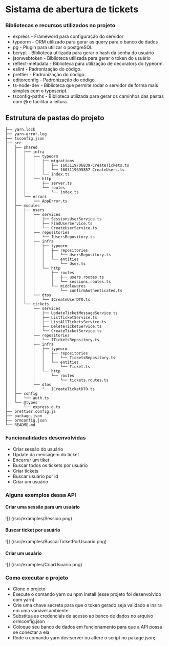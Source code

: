 # Sistama de abertura de tickets

### Bibliotecas e recursos utilizados no projeto

- express - Frameword para configuração do servidor
- typeorm - ORM utilizado para gerar as query para o banco de dados
- pg - Plugin para utilizar o postgreSQL
- bcrypt - Biblioteca utilizada para gerar o hash da senha do usuário
- jsonwebtoken - Biblioteca utilizada para gerar o token do usuário
- reflect-metadata - Biblioteca para utilização de decorators do typeorm.
- eslint - Padronização do código.
- prettier - Padronização do código.
- editorconfig - Padronização do código.
- ts-node-dev - Biblioteca que permite rodar o servidor de forma mais simples com o typescript.
- tsconfig-paths - Biblioteca utilizada para gerar os caminhos das pastas com @ e facilitar a leitura.

## Estrutura de pastas do projeto

```
├── yarn.lock
├── yarn-error.log
├── tsconfig.json
├── src
│   ├── shared
│   │   ├── infra
│   │   │   ├── typeorm
│   │   │   │   ├── migrations
│   │   │   │   │   ├── 1603119706839-CreateTickets.ts
│   │   │   │   │   └── 1603119695857-CreateUsers.ts
│   │   │   │   └── index.ts
│   │   │   └── http
│   │   │       ├── server.ts
│   │   │       └── routes
│   │   │           └── index.ts
│   │   └── errors
│   │       └── AppError.ts
│   ├── modules
│   │   ├── users
│   │   │   ├── services
│   │   │   │   ├── SessionsUserService.ts
│   │   │   │   ├── FindUserService.ts
│   │   │   │   └── CreateUserService.ts
│   │   │   ├── repositories
│   │   │   │   └── IUsersRepository.ts
│   │   │   ├── infra
│   │   │   │   ├── typeorm
│   │   │   │   │   ├── repositories
│   │   │   │   │   │   └── UsersRepository.ts
│   │   │   │   │   └── entities
│   │   │   │   │       └── User.ts
│   │   │   │   └── http
│   │   │   │       ├── routes
│   │   │   │       │   ├── users.routes.ts
│   │   │   │       │   └── sessions.routes.ts
│   │   │   │       └── middlewares
│   │   │   │           └── confirmAuthenticated.ts
│   │   │   └── dtos
│   │   │       └── ICreateUserDTO.ts
│   │   └── tickets
│   │       ├── services
│   │       │   ├── UpdateTicketMessageService.ts
│   │       │   ├── ListTicketService.ts
│   │       │   ├── ListAllTicketsService.ts
│   │       │   ├── DeleteTicketService.ts
│   │       │   └── CreateTicketService.ts
│   │       ├── repositories
│   │       │   └── ITicketsRepository.ts
│   │       ├── infra
│   │       │   ├── typeorm
│   │       │   │   ├── repositories
│   │       │   │   │   └── TicketsRepository.ts
│   │       │   │   └── entities
│   │       │   │       └── Ticket.ts
│   │       │   └── http
│   │       │       └── routes
│   │       │           └── tickets.routes.ts
│   │       └── dtos
│   │           └── ICreateTicketDTO.ts
│   ├── config
│   │   └── auth.ts
│   └── @types
│       └── express.d.ts
├── prettier.config.js
├── package.json
├── ormconfig.json
└── README.md
```

### Funcionalidades desenvolvidas

- Criar sessão do usuário
- Update da mensagem do ticket
- Encerrar um tiket
- Buscar todos os tickets por usuário
- Criar tickets
- Buscar usuário por id
- Criar um usuário

### Alguns exemplos dessa API

#### Criar uma sessão para um usuário

![] (/src/examples/Session.png)

#### Buscar ticket por usuário

![] (/src/examples/BuscarTicketPorUsuario.png)

#### Criar um usuário

![] (/src/examples/CriarUsuario.png)

### Como executar o projeto

- Clone o projeto
- Execute o comando yarn ou npm install (esse projeto foi desenvolvido com yarn)
- Crie uma chave secreta para que o token gerado seja validado e insira em uma
variável ambiente
- Substitua as credenciais de acesso ao banco de dados no arquivo ormconfig.json
- Coloque seu banco de dados em funcionamento para que a API possa se conectar
a ela.
- Rode o comando yarn dev:server ou altere o script no pakage.json;

